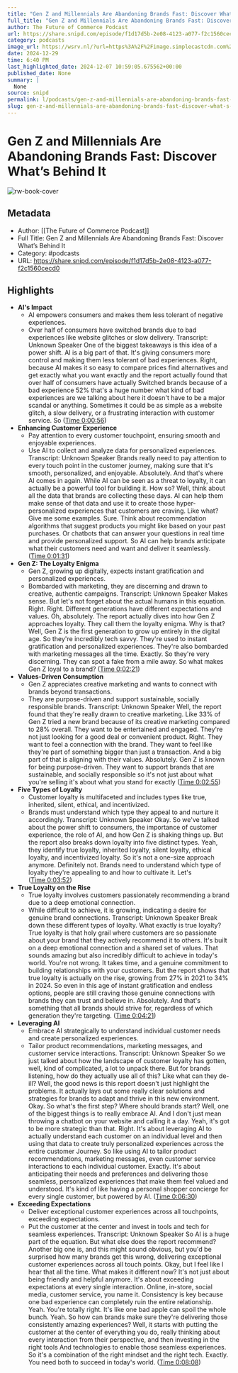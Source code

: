 ```yaml
---
title: "Gen Z and Millennials Are Abandoning Brands Fast: Discover What’s Behind It"
full_title: "Gen Z and Millennials Are Abandoning Brands Fast: Discover What’s Behind It"
author: The Future of Commerce Podcast
url: https://share.snipd.com/episode/f1d17d5b-2e08-4123-a077-f2c1560cecd0
category: podcasts
image_url: https://wsrv.nl/?url=https%3A%2F%2Fimage.simplecastcdn.com%2Fimages%2F82919343-95b3-4f27-8da5-f977e44e3995%2F29800714-8bfd-4d21-ac38-2c738a9f945d%2F3000x3000%2Flogo-foc-podcast.jpg%3Faid%3Drss_feed&w=100&h=100
date: 2024-12-29
time: 6:40 PM
last_highlighted_date: 2024-12-07 10:59:05.675562+00:00
published_date: None
summary: |
  None
source: snipd
permalink: l/podcasts/gen-z-and-millennials-are-abandoning-brands-fast-discover-what-s-behind-it
slug: gen-z-and-millennials-are-abandoning-brands-fast-discover-what-s-behind-it
---
```

# Gen Z and Millennials Are Abandoning Brands Fast: Discover What’s Behind It

![rw-book-cover](https://wsrv.nl/?url=https%3A%2F%2Fimage.simplecastcdn.com%2Fimages%2F82919343-95b3-4f27-8da5-f977e44e3995%2F29800714-8bfd-4d21-ac38-2c738a9f945d%2F3000x3000%2Flogo-foc-podcast.jpg%3Faid%3Drss_feed&w=100&h=100)

## Metadata
- Author: [[The Future of Commerce Podcast]]
- Full Title: Gen Z and Millennials Are Abandoning Brands Fast: Discover What’s Behind It
- Category: #podcasts
- URL: https://share.snipd.com/episode/f1d17d5b-2e08-4123-a077-f2c1560cecd0

## Highlights
- **AI's Impact**
  - AI empowers consumers and makes them less tolerant of negative experiences.
  - Over half of consumers have switched brands due to bad experiences like website glitches or slow delivery.
  Transcript:
  Unknown Speaker
  One of the biggest takeaways is this idea of a power shift. AI is a big part of that. It's giving consumers more control and making them less tolerant of bad experiences. Right, because AI makes it so easy to compare prices find alternatives and get exactly what you want exactly and the report actually found that over half of consumers have actually Switched brands because of a bad experience 52% that's a huge number what kind of bad experiences are we talking about here it doesn't have to be a major scandal or anything. Sometimes it could be as simple as a website glitch, a slow delivery, or a frustrating interaction with customer service. So ([Time 0:00:56](https://share.snipd.com/snip/df10af10-8abc-472a-bf13-9b0636bf82ad))
- **Enhancing Customer Experience**
  - Pay attention to every customer touchpoint, ensuring smooth and enjoyable experiences. 
  - Use AI to collect and analyze data for personalized experiences.
  Transcript:
  Unknown Speaker
  Brands really need to pay attention to every touch point in the customer journey, making sure that it's smooth, personalized, and enjoyable. Absolutely. And that's where AI comes in again. While AI can be seen as a threat to loyalty, it can actually be a powerful tool for building it. How so? Well, think about all the data that brands are collecting these days. AI can help them make sense of that data and use it to create those hyper-personalized experiences that customers are craving. Like what? Give me some examples. Sure. Think about recommendation algorithms that suggest products you might like based on your past purchases. Or chatbots that can answer your questions in real time and provide personalized support. So AI can help brands anticipate what their customers need and want and deliver it seamlessly. ([Time 0:01:31](https://share.snipd.com/snip/de80ae08-db0c-4849-8379-64a876557d43))
- **Gen Z: The Loyalty Enigma**
  - Gen Z, growing up digitally, expects instant gratification and personalized experiences.
  - Bombarded with marketing, they are discerning and drawn to creative, authentic campaigns.
  Transcript:
  Unknown Speaker
  Makes sense. But let's not forget about the actual humans in this equation. Right. Right. Different generations have different expectations and values. Oh, absolutely. The report actually dives into how Gen Z approaches loyalty. They call them the loyalty enigma. Why is that? Well, Gen Z is the first generation to grow up entirely in the digital age. So they're incredibly tech savvy. They're used to instant gratification and personalized experiences. They're also bombarded with marketing messages all the time. Exactly. So they're very discerning. They can spot a fake from a mile away. So what makes Gen Z loyal to a brand? ([Time 0:02:21](https://share.snipd.com/snip/33aedc96-6b00-414e-b81b-5dd8769c83cb))
- **Values-Driven Consumption**
  - Gen Z appreciates creative marketing and wants to connect with brands beyond transactions. 
  - They are purpose-driven and support sustainable, socially responsible brands.
  Transcript:
  Unknown Speaker
  Well, the report found that they're really drawn to creative marketing. Like 33% of Gen Z tried a new brand because of its creative marketing compared to 28% overall. They want to be entertained and engaged. They're not just looking for a good deal or convenient product. Right. They want to feel a connection with the brand. They want to feel like they're part of something bigger than just a transaction. And a big part of that is aligning with their values. Absolutely. Gen Z is known for being purpose-driven. They want to support brands that are sustainable, and socially responsible so it's not just about what you're selling it's about what you stand for exactly ([Time 0:02:55](https://share.snipd.com/snip/1632c85c-c96b-42a9-a447-0440cc62d8e0))
- **Five Types of Loyalty**
  - Customer loyalty is multifaceted and includes types like true, inherited, silent, ethical, and incentivized. 
  - Brands must understand which type they appeal to and nurture it accordingly.
  Transcript:
  Unknown Speaker
  Okay. So we've talked about the power shift to consumers, the importance of customer experience, the role of AI, and how Gen Z is shaking things up. But the report also breaks down loyalty into five distinct types. Yeah, they identify true loyalty, inherited loyalty, silent loyalty, ethical loyalty, and incentivized loyalty. So it's not a one-size approach anymore. Definitely not. Brands need to understand which type of loyalty they're appealing to and how to cultivate it. Let's ([Time 0:03:52](https://share.snipd.com/snip/019d080c-c858-4ae3-93c7-cfc8f15bbb87))
- **True Loyalty on the Rise**
  - True loyalty involves customers passionately recommending a brand due to a deep emotional connection. 
  - While difficult to achieve, it is growing, indicating a desire for genuine brand connections.
  Transcript:
  Unknown Speaker
  Break down these different types of loyalty. What exactly is true loyalty? True loyalty is that holy grail where customers are so passionate about your brand that they actively recommend it to others. It's built on a deep emotional connection and a shared set of values. That sounds amazing but also incredibly difficult to achieve in today's world. You're not wrong. It takes time, and a genuine commitment to building relationships with your customers. But the report shows that true loyalty is actually on the rise, growing from 27% in 2021 to 34% in 2024. So even in this age of instant gratification and endless options, people are still craving those genuine connections with brands they can trust and believe in. Absolutely. And that's something that all brands should strive for, regardless of which generation they're targeting. ([Time 0:04:21](https://share.snipd.com/snip/ee7b7866-0dd4-4bce-a8ba-5c487a60894e))
- **Leveraging AI**
  - Embrace AI strategically to understand individual customer needs and create personalized experiences. 
  - Tailor product recommendations, marketing messages, and customer service interactions.
  Transcript:
  Unknown Speaker
  So we just talked about how the landscape of customer loyalty has gotten, well, kind of complicated, a lot to unpack there. But for brands listening, how do they actually use all of this? Like what can they de-ill? Well, the good news is this report doesn't just highlight the problems. It actually lays out some really clear solutions and strategies for brands to adapt and thrive in this new environment. Okay. So what's the first step? Where should brands start? Well, one of the biggest things is to really embrace AI. And I don't just mean throwing a chatbot on your website and calling it a day. Yeah, it's got to be more strategic than that. Right. It's about leveraging AI to actually understand each customer on an individual level and then using that data to create truly personalized experiences across the entire customer Journey. So like using AI to tailor product recommendations, marketing messages, even customer service interactions to each individual customer. Exactly. It's about anticipating their needs and preferences and delivering those seamless, personalized experiences that make them feel valued and understood. It's kind of like having a personal shopper concierge for every single customer, but powered by AI. ([Time 0:06:30](https://share.snipd.com/snip/ea22a8b9-8849-4124-9974-9975d55ea3d2))
- **Exceeding Expectations**
  - Deliver exceptional customer experiences across all touchpoints, exceeding expectations. 
  - Put the customer at the center and invest in tools and tech for seamless experiences.
  Transcript:
  Unknown Speaker
  So AI is a huge part of the equation. But what else does the report recommend? Another big one is, and this might sound obvious, but you'd be surprised how many brands get this wrong, delivering exceptional customer experiences across all touch points. Okay, but I feel like I hear that all the time. What makes it different now? It's not just about being friendly and helpful anymore. It's about exceeding expectations at every single interaction. Online, in-store, social media, customer service, you name it. Consistency is key because one bad experience can completely ruin the entire relationship. Yeah. You're totally right. It's like one bad apple can spoil the whole bunch. Yeah. So how can brands make sure they're delivering those consistently amazing experiences? Well, it starts with putting the customer at the center of everything you do, really thinking about every interaction from their perspective, and then investing in the right tools And technologies to enable those seamless experiences. So it's a combination of the right mindset and the right tech. Exactly. You need both to succeed in today's world. ([Time 0:08:08](https://share.snipd.com/snip/387a2540-5852-4118-a658-e3ba919fe4e9))


